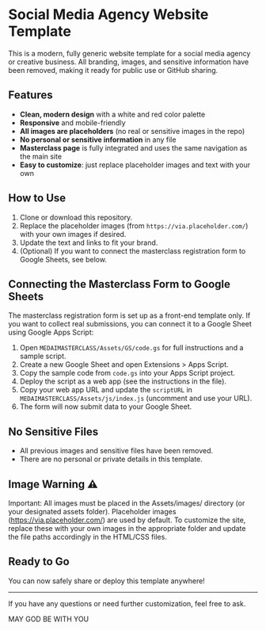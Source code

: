 # Social Media Agency Website Template

This is a modern, fully generic website template for a social media agency or creative business. All branding, images, and sensitive information have been removed, making it ready for public use or GitHub sharing.

## Features
- **Clean, modern design** with a white and red color palette
- **Responsive** and mobile-friendly
- **All images are placeholders** (no real or sensitive images in the repo)
- **No personal or sensitive information** in any file
- **Masterclass page** is fully integrated and uses the same navigation as the main site
- **Easy to customize**: just replace placeholder images and text with your own

## How to Use
1. Clone or download this repository.
2. Replace the placeholder images (from `https://via.placeholder.com/`) with your own images if desired.
3. Update the text and links to fit your brand.
4. (Optional) If you want to connect the masterclass registration form to Google Sheets, see below.

## Connecting the Masterclass Form to Google Sheets
The masterclass registration form is set up as a front-end template only. If you want to collect real submissions, you can connect it to a Google Sheet using Google Apps Script:

1. Open `MEDAIMASTERCLASS/Assets/GS/code.gs` for full instructions and a sample script.
2. Create a new Google Sheet and open Extensions > Apps Script.
3. Copy the sample code from `code.gs` into your Apps Script project.
4. Deploy the script as a web app (see the instructions in the file).
5. Copy your web app URL and update the `scriptURL` in `MEDAIMASTERCLASS/Assets/js/index.js` (uncomment and use your URL).
6. The form will now submit data to your Google Sheet.

## No Sensitive Files
- All previous images and sensitive files have been removed.
- There are no personal or private details in this template.

 ## Image Warning ⚠️
Important: All images must be placed in the Assets/images/ directory (or your designated assets folder).
Placeholder images (https://via.placeholder.com/) are used by default. To customize the site, replace these with your own images in the appropriate folder and update the file paths accordingly in the HTML/CSS files.

## Ready to Go
You can now safely share or deploy this template anywhere!

---

If you have any questions or need further customization, feel free to ask. 

MAY GOD BE WITH YOU
